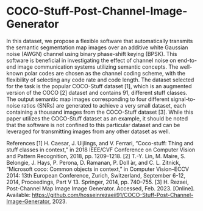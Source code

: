 # COCO-Stuff-Post-Channel-Image-Generator
In this dataset, we propose a flexible software that automatically transmits the semantic segmentation map images over an additive white Gaussian noise (AWGN) channel using binary phase-shift keying (BPSK). This software is beneficial in investigating the effect of channel noise on end-to-end image communication systems utilizing semantic concepts. The well-known polar codes are chosen as the channel coding scheme, with the flexibility of selecting any code rate and code length. The dataset selected for the task is the popular COCO-Stuff dataset [1], which is an augmented version of the COCO [2] dataset and contains $91$, different stuff classes. The output semantic map images corresponding to four different signal-to-noise ratios (SNRs) are generated to achieve a very small dataset, each containing a thousand images from the COCO-Stuff dataset [3]. While this paper utilizes the COCO-Stuff dataset as an example, it should be noted that the software is not confined to this particular dataset and can be leveraged for transmitting images from any other dataset as well.


References
[1] H. Caesar, J. Uijlings, and V. Ferrari, “Coco-stuff: Thing and stuff classes in context,” in 2018 IEEE/CVF Conference on Computer Vision and Pattern Recognition, 2018, pp. 1209–1218.
[2] T.-Y. Lin, M. Maire, S. Belongie, J. Hays, P. Perona, D. Ramanan, P. Doll ́ar, and C. L. Zitnick, “Microsoft coco: Common objects in context,” in Computer Vision–ECCV 2014: 13th European Conference, Zurich, Switzerland, September 6-12, 2014, Proceedings, Part V 13. Springer, 2014, pp. 740–755.
[3] H. Rezaei, Post-Channel Map Image Image Generator. Accessed, Feb. 2023. [Online]. Available: https://github.com/hosseinrezaeii91/COCO-Stuff-Post-Channel-Image-Generator, 2023.
